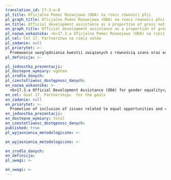 ```yaml
---
translation_id: 17-3-a-0
pl_title: Oficjalna Pomoc Rozwojowa (ODA) na rzecz równości płci
pl_graph_title: Oficjalna Pomoc Rozwojowa (ODA) na rzecz równości płci
en_title: Official development assistance as a proportion of gross national income
en_graph_title: Official development assistance as a proportion of gross national income
pl_nazwa_wskaznika: <b>17.3.a Oficjalna Pomoc Rozwojowa (ODA) na rzecz równości płci</b>
pl_cel: Cel 17. Partnerstwa na rzecz celów
pl_zadanie: null
pl_priorytet: >-
  Promowanie uwzględniania kwestii związanych z równością szans oraz ochroną klimatu we wszystkich działaniach „Polskiej pomocy”
pl_definicja: >-

pl_jednostka_prezentacji:
pl_dostepne_wymiary: ogółem
pl_zrodlo_danych:
pl_czestotliwosc_dostępnosc_danych:
en_nazwa_wskaznika: >-
  <b>17.3.a Official Development Assistance (ODA) for gender equality</b>
en_cel: Goal 17. Partnerships  for the goals
en_zadanie: null
en_priorytet: >-
  Promotion of inclusion of issues related to equal opportunities and climate protection in all activities of "Polish Aid"
en_jednostka_prezentacji:
en_dostepne_wymiary: total
en_czestotliwosc_dostępnosc_danych:
published: true
pl_wyjasnienia_metodologiczne: >-

en_wyjasnienia_metodologiczne: >-

en_zrodlo_danych:
en_definicja:
pl_uwagi: >-

en_uwagi: >-
---
```

